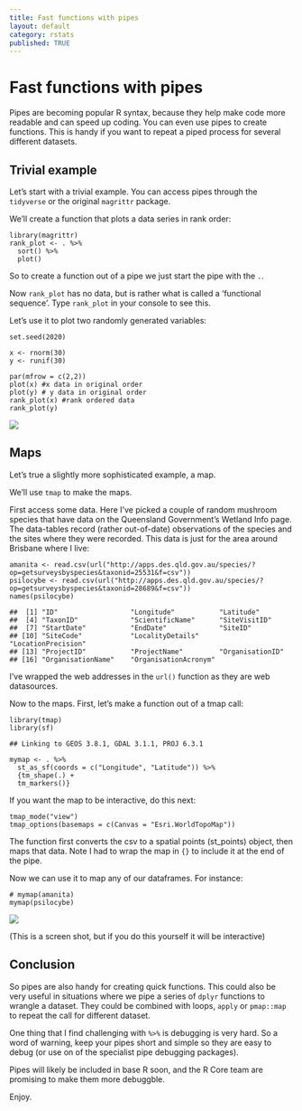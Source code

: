 ```yaml
---
title: Fast functions with pipes
layout: default
category: rstats
published: TRUE
---
```


Fast functions with pipes
=========================

Pipes are becoming popular R syntax, because they help make code more
readable and can speed up coding. You can even use pipes to create
functions. This is handy if you want to repeat a piped process for
several different datasets.

Trivial example
---------------

Let’s start with a trivial example. You can access pipes through the
`tidyverse` or the original `magrittr` package.

We’ll create a function that plots a data series in rank order:

    library(magrittr)
    rank_plot <- . %>%
      sort() %>%
      plot()

So to create a function out of a pipe we just start the pipe with the
`.`.

Now `rank_plot` has no data, but is rather what is called a ‘functional
sequence’. Type `rank_plot` in your console to see this.

Let’s use it to plot two randomly generated variables:

    set.seed(2020)

    x <- rnorm(30)
    y <- runif(30)

    par(mfrow = c(2,2))
    plot(x) #x data in original order
    plot(y) # y data in original order
    rank_plot(x) #rank ordered data
    rank_plot(y)

![](2020-12-29-pipe-functions_files/figure-markdown_strict/unnamed-chunk-2-1.png)

Maps
----

Let’s true a slightly more sophisticated example, a map.

We’ll use `tmap` to make the maps.

First access some data. Here I’ve picked a couple of random mushroom
species that have data on the Queensland Government’s Wetland Info page.
The data-tables record (rather out-of-date) observations of the species
and the sites where they were recorded. This data is just for the area
around Brisbane where I live:

    amanita <- read.csv(url("http://apps.des.qld.gov.au/species/?op=getsurveysbyspecies&taxonid=25531&f=csv"))
    psilocybe <- read.csv(url("http://apps.des.qld.gov.au/species/?op=getsurveysbyspecies&taxonid=28689&f=csv"))
    names(psilocybe)

    ##  [1] "ID"                  "Longitude"           "Latitude"           
    ##  [4] "TaxonID"             "ScientificName"      "SiteVisitID"        
    ##  [7] "StartDate"           "EndDate"             "SiteID"             
    ## [10] "SiteCode"            "LocalityDetails"     "LocationPrecision"  
    ## [13] "ProjectID"           "ProjectName"         "OrganisationID"     
    ## [16] "OrganisationName"    "OrganisationAcronym"

I’ve wrapped the web addresses in the `url()` function as they are web
datasources.

Now to the maps. First, let’s make a function out of a tmap call:

    library(tmap)
    library(sf)

    ## Linking to GEOS 3.8.1, GDAL 3.1.1, PROJ 6.3.1

    mymap <- . %>%
      st_as_sf(coords = c("Longitude", "Latitude")) %>%
      {tm_shape(.) +
      tm_markers()}

If you want the map to be interactive, do this next:

    tmap_mode("view")
    tmap_options(basemaps = c(Canvas = "Esri.WorldTopoMap"))

The function first converts the csv to a spatial points (st\_points)
object, then maps that data. Note I had to wrap the map in `{}` to
include it at the end of the pipe.

Now we can use it to map any of our dataframes. For instance:

    # mymap(amanita)
    mymap(psilocybe)

![](2020-12-29-pipe-functions_files/figure-markdown_strict/screen-shot-map.png)


(This is a screen shot, but if you do this yourself it will be interactive)


Conclusion
----------

So pipes are also handy for creating quick functions. This could also be
very useful in situations where we pipe a series of `dplyr` functions to
wrangle a dataset. They could be combined with loops, `apply` or
`pmap::map` to repeat the call for different dataset.

One thing that I find challenging with `%>%` is debugging is very hard. So a word
of warning, keep your pipes short and simple so they are easy to debug
(or use on of the specialist pipe debugging packages).

Pipes will likely be included in base R soon, and the R Core team are
promising to make them more debuggble.

Enjoy.
